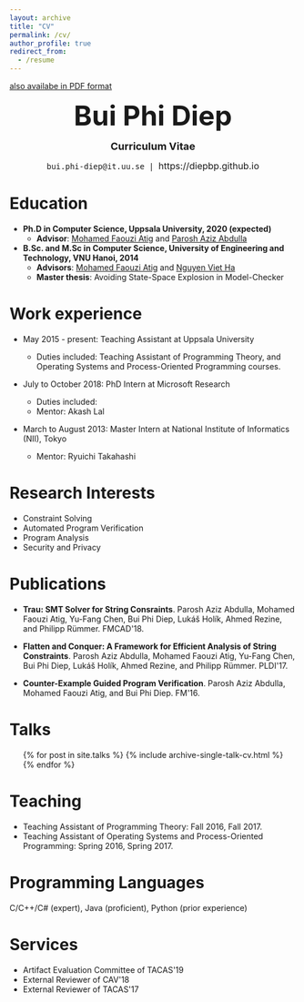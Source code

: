 ```yaml
---
layout: archive
title: "CV"
permalink: /cv/
author_profile: true
redirect_from:
  - /resume
---
```

[also availabe in PDF format](https://diepbp.github.io/files/cv.pdf)
<p align="center"> <b><font size="30">Bui Phi Diep</font></b></p>

<p align="center"> <b><font size="4">Curriculum Vitae</font></b></p>

<p align="center"> <font size="3"><code>bui.phi</code><b hidden>I</b><code></code><b hidden>dont</b><code>-diep@</code><b hidden>want</b><b hidden>spam!
            </b><code>it.</code><code>uu</code><b hidden>Leave me alone.</b><code>.se | </code>https://diepbp.github.io </font></p>

Education
======
* **Ph.D in Computer Science, Uppsala University, 2020 (expected)**
  * **Advisor**: [Mohamed Faouzi Atig](http://www.it.uu.se/katalog/mohat117) and [Parosh Aziz Abdulla](http://user.it.uu.se/~parosh/)
* **B.Sc. and M.Sc in Computer Science, University of Engineering and Technology, VNU Hanoi, 2014**
  * **Advisors**: [Mohamed Faouzi Atig](http://www.it.uu.se/katalog/mohat117) and [Nguyen Viet Ha](https://uet.vnu.edu.vn/~hanv/index-e.html)
  * **Master thesis**: Avoiding State-Space Explosion in Model-Checker
  
Work experience
======
* May 2015 - present: Teaching Assistant at Uppsala University
  * Duties included: Teaching Assistant of  Programming Theory, and Operating Systems and Process-Oriented Programming courses.

* July to October 2018: PhD Intern at Microsoft Research
  * Duties included:
  * Mentor: Akash Lal

* March to August 2013: Master Intern at National Institute of Informatics (NII), Tokyo
  * Mentor: Ryuichi Takahashi
  
Research Interests
======
* Constraint Solving
* Automated Program Verification
* Program Analysis
* Security and Privacy

Publications
======
* **Trau: SMT Solver for String Consraints**. Parosh Aziz Abdulla, Mohamed Faouzi Atig, Yu-Fang Chen, Bui Phi Diep, Lukáš Holík, Ahmed Rezine, and Philipp Rümmer. FMCAD'18.
* **Flatten and Conquer: A Framework for Efficient Analysis of String Constraints**. Parosh Aziz Abdulla, Mohamed Faouzi Atig, Yu-Fang Chen, Bui Phi Diep, Lukáš Holík, Ahmed Rezine, and Philipp Rümmer. PLDI'17. 

* **Counter-Example Guided Program Verification**. Parosh Aziz Abdulla, Mohamed Faouzi Atig, and Bui Phi Diep. FM'16.

Talks
======
  <ul>{% for post in site.talks %}
    {% include archive-single-talk-cv.html %}
  {% endfor %}</ul>
  
Teaching
======
* Teaching Assistant of Programming Theory: Fall 2016, Fall 2017. 
* Teaching Assistant of Operating Systems and Process-Oriented Programming: Spring 2016, Spring 2017.
  
Programming Languages
======
C/C++/C# (expert), Java (proficient), Python (prior experience)

Services
======
* Artifact Evaluation Committee of TACAS'19
* External Reviewer of CAV'18
* External Reviewer of TACAS'17

